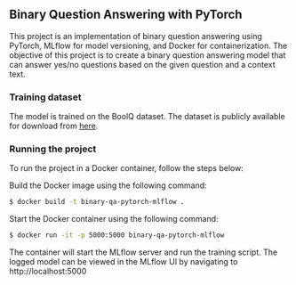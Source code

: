## Binary Question Answering with PyTorch

This project is an implementation of binary question answering using PyTorch, MLflow for model versioning, and Docker for containerization. 
The objective of this project is to create a binary question answering model that can answer yes/no questions based on the given question and a context text.



### Training dataset

The model is trained on the BoolQ dataset. The dataset is publicly available for download from [here](https://github.com/google-research-datasets/boolean-questions).

### Running the project

To run the project in a Docker container, follow the steps below:

Build the Docker image using the following command:

```bash
$ docker build -t binary-qa-pytorch-mlflow .
```

Start the Docker container using the following command:

```bash
$ docker run -it -p 5000:5000 binary-qa-pytorch-mlflow
```

The container will start the MLflow server and run the training script.
The logged model can be viewed in the MLflow UI by navigating to http://localhost:5000
